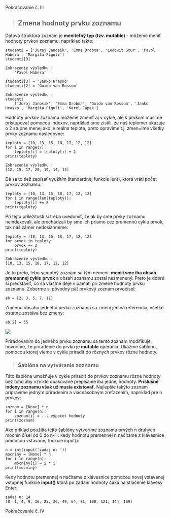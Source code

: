 Pokračovanie č. III

> ## Zmena hodnoty prvku zoznamu

Dátová štruktúra zoznam je **meniteľný typ (tzv. mutable)** - môžeme meniť hodnoty prvkov zoznamu, napríklad takto:
~~~
studenti = ['Juraj Janosik', 'Emma Drobna', 'Ludovit Stur', 'Pavol Habera', 'Margita Figuli']
studenti[3]

Zobrazenie výsledku :
    'Pavol Habera'

studenti[3] = 'Janko Hrasko'
studenti[2] = 'Guido van Rossum'

Zobrazenie výsledku :
studenti
    ['Juraj Janosik', 'Emma Drobna', 'Guido van Rossum', 'Janko Hrasko', 'Margita Figuli', 'Karel Capek']
~~~
Hodnoty prvkov zoznamu môžeme zmeniť aj v cykle, ale k prvkom musíme pristupovať pomocou indexov, napríklad sme zistili, že náš teplomer ukazuje o 2 stupne menej ako je reálna teplota, preto opravíme t.j. zmen=ime všetky prvky zoznamu nasledovne:
~~~
teploty = [10, 13, 15, 18, 17, 12, 12]
for i in range(7):
    teploty[i] = teploty[i] + 2
print(teploty)

Zobrazenie výsledku :
[12, 15, 17, 20, 19, 14, 14]
~~~
Dá sa to tiež zapísať využitím štandardnej funkcie len(), ktorá vráti počet prvkov zoznamu:
~~~
teploty = [10, 13, 15, 18, 17, 12, 12]
for i in range(len(teploty)):
    teploty[i] += 2
print(teploty)
~~~
Pri tejto príležitosti si treba uvedomiť, že ak by sme prvky zoznamu neindexovali, ale prechádzali by sme ich priamo cez premennú cyklu prvok, tak náš zámer nedosiahneme:
~~~
teploty = [10, 13, 15, 18, 17, 12, 12]
for prvok in teploty:
    prvok += 2
print(teploty)

Zobrazenie výsledku :
[10, 13, 15, 18, 17, 12, 12]
~~~
Je to preto, lebo samotný zoznam sa tým nemení: **menili sme iba obsah premennej cyklu prvok** a obsah zoznamu zostal nezmenený. Preto je dobré si predstaviť, čo sa vlastne deje v pamäti pri zmene hodnoty prvku zoznamu. Zoberme si pôvodný päť prvkový zoznam prvočísel:
~~~
ab = [2, 3, 5, 7, 11]
~~~
Zmenou obsahu jedného prvku zoznamu sa zmení jediná referencia, všetko ostatné zostáva bez zmeny:
~~~
ab[2] = 55
~~~

![](./Tahaky_dokumenty_obrazky/Priradenie_do%20_jedneho_prvku.png)


Priraďovaním do jedného prvku zoznamu sa tento zoznam modifikuje, hovoríme, že priradenie do prvku je **mutable** operácia. Ukážme šablónu, pomocou ktorej vieme v cykle priradiť do rôznych prvkov rôzne hodnoty.

> ### Šablóna na vytváranie zoznamu
Táto šablóna umožňuje v cykle priradiť do prvkov zoznamu rôzne hodnoty bez toho aby vzniklo opakované prepísanie iba jednej hodnoty. **Príslušné indexy zoznamu však už musia existovať**. Najlepšie takýto zoznam pripravíme jedným priradením a viacnásobným zreťazením, napríklad pre n prvkov:
~~~
zoznam = [None] * n
for i in range(n):
    zoznam[i] = ... výpočet hodnoty
print(zoznam)
~~~
Ako príklad použitia tejto šablóny vytvoríme zoznamu prvých n druhých mocnín čísel od 0 do n-1 : kedy hodnotu premennej n načítame z klávesnice pomocou vstavanej funkcie input():
~~~
n = int(input('zadaj n: '))
mocniny = [None] * n
for i in range(n):
    mocniny[i] = i * i
print(mocniny)
~~~
Kedy hodnotu premennej n načítame z klávesnice pomocou novej vstavanej vstupnej funkcie **input()** ktorá po zadaní hodnoty čaká na stlačenie klávesy Enter:
~~~
zadaj n: 14
[0, 1, 4, 9, 16, 25, 36, 49, 64, 81, 100, 121, 144, 169]
~~~
Pokračovanie č. IV


